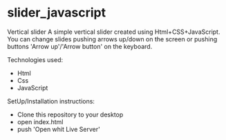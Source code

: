 # slider_javascript
Vertical slider
A simple vertical slider created using Html+CSS+JavaScript.
You can change slides pushing arrows up/down on the screen or pushing buttons 'Arrow up'/'Arrow button' on the keyboard.

Technologies used:
- Html
- Css
- JavaScript

SetUp/Installation instructions:
- Clone this repository to your desktop
- open index.html
- push 'Open whit Live Server'
